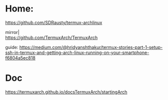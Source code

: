 # Home:  
https://github.com/SDRausty/termux-archlinux

mirror|  
https://github.com/TermuxArch/TermuxArch

guide: https://medium.com/@hridyanshthakur/termux-stories-part-1-setup-ssh-in-termux-and-getting-arch-linux-running-on-your-smartphone-f6804a5ec818

# Doc
https://termuxarch.github.io/docsTermuxArch/startingArch
